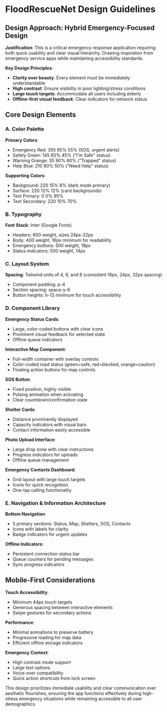 # FloodRescueNet Design Guidelines

## Design Approach: Hybrid Emergency-Focused Design
**Justification**: This is a critical emergency response application requiring both quick usability and clear visual hierarchy. Drawing inspiration from emergency service apps while maintaining accessibility standards.

**Key Design Principles**:
- **Clarity over beauty**: Every element must be immediately understandable
- **High contrast**: Ensure visibility in poor lighting/stress conditions
- **Large touch targets**: Accommodate all users including elderly
- **Offline-first visual feedback**: Clear indicators for network status

## Core Design Elements

### A. Color Palette
**Primary Colors**:
- Emergency Red: 355 85% 55% (SOS, urgent alerts)
- Safety Green: 145 65% 45% ("I'm Safe" status)
- Warning Orange: 35 90% 60% ("Trapped" status)
- Help Blue: 210 80% 50% ("Need Help" status)

**Supporting Colors**:
- Background: 220 15% 8% (dark mode primary)
- Surface: 220 12% 12% (card backgrounds)
- Text Primary: 0 0% 95%
- Text Secondary: 220 10% 70%

### B. Typography
**Font Stack**: Inter (Google Fonts)
- Headers: 600 weight, sizes 24px-32px
- Body: 400 weight, 16px minimum for readability
- Emergency buttons: 500 weight, 18px
- Status indicators: 500 weight, 14px

### C. Layout System
**Spacing**: Tailwind units of 4, 6, and 8 (consistent 16px, 24px, 32px spacing)
- Component padding: p-4
- Section spacing: space-y-6
- Button heights: h-12 minimum for touch accessibility

### D. Component Library

**Emergency Status Cards**:
- Large, color-coded buttons with clear icons
- Prominent visual feedback for selected state
- Offline queue indicators

**Interactive Map Component**:
- Full-width container with overlay controls
- Color-coded road status (green=safe, red=blocked, orange=caution)
- Floating action buttons for map controls

**SOS Button**:
- Fixed position, highly visible
- Pulsing animation when activating
- Clear countdown/confirmation state

**Shelter Cards**:
- Distance prominently displayed
- Capacity indicators with visual bars
- Contact information easily accessible

**Photo Upload Interface**:
- Large drop zone with clear instructions
- Progress indicators for uploads
- Offline queue management

**Emergency Contacts Dashboard**:
- Grid layout with large touch targets
- Icons for quick recognition
- One-tap calling functionality

### E. Navigation & Information Architecture

**Bottom Navigation**:
- 5 primary sections: Status, Map, Shelters, SOS, Contacts
- Icons with labels for clarity
- Badge indicators for urgent updates

**Offline Indicators**:
- Persistent connection status bar
- Queue counters for pending messages
- Sync progress indicators

## Mobile-First Considerations

**Touch Accessibility**:
- Minimum 44px touch targets
- Generous spacing between interactive elements
- Swipe gestures for secondary actions

**Performance**:
- Minimal animations to preserve battery
- Progressive loading for map data
- Efficient offline storage indicators

**Emergency Context**:
- High contrast mode support
- Large text options
- Voice-over compatibility
- Quick action shortcuts from lock screen

This design prioritizes immediate usability and clear communication over aesthetic flourishes, ensuring the app functions effectively during high-stress emergency situations while remaining accessible to all user demographics.